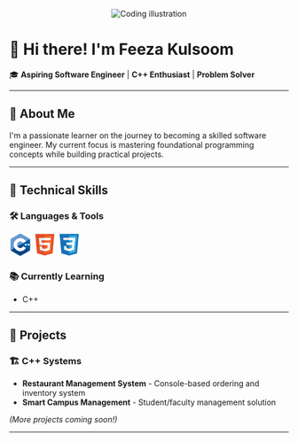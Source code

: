 <p align="center">
  <img src="https://img.freepik.com/free-vector/laptop-with-program-code-isometric-icon-software-development-programming-applications-dark-neon_4102879.jpg" alt="Coding illustration" width="400">
</p>

# 👋 Hi there! I'm Feeza Kulsoom

🎓 **Aspiring Software Engineer** | **C++ Enthusiast** | **Problem Solver**

---

## 🚀 About Me

I'm a passionate learner on the journey to becoming a skilled software engineer. My current focus is mastering foundational programming concepts while building practical projects.

---

## 🔧 Technical Skills

### 🛠️ Languages & Tools
<p align="left">
  <img src="https://raw.githubusercontent.com/devicons/devicon/master/icons/cplusplus/cplusplus-original.svg" alt="C++" width="40" height="40" title="C++"/>
  <img src="https://raw.githubusercontent.com/devicons/devicon/master/icons/html5/html5-original.svg" alt="HTML5" width="40" height="40" title="HTML5"/>
  <img src="https://raw.githubusercontent.com/devicons/devicon/master/icons/css3/css3-original.svg" alt="CSS3" width="40" height="40" title="CSS3"/>
  
</p>

### 📚 Currently Learning
- C++ 


---

## 💼 Projects

### 🏗️ C++ Systems
- **Restaurant Management System** - Console-based ordering and inventory system
- **Smart Campus Management** - Student/faculty management solution

*(More projects coming soon!)*

---


